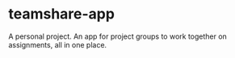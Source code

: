 # teamshare-app
A personal project.
An app for project groups to work together on assignments, all in one place.
